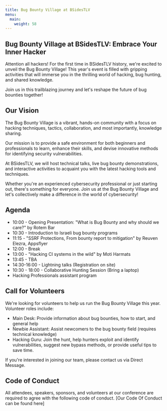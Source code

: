 ```yaml
---
title: Bug Bounty Village at BSidesTLV
menu:
  main:
    weight: 58
---
```


## Bug Bounty Village at BSidesTLV: Embrace Your Inner Hacker

Attention all hackers! For the first time in BSidesTLV history, we're excited to unveil the Bug Bounty Village! This year's event is filled with gripping activities that will immerse you in the thrilling world of hacking, bug hunting, and shared knowledge.

Join us in this trailblazing journey and let's reshape the future of bug bounties together!

## Our Vision

The Bug Bounty Village is a vibrant, hands-on community with a focus on hacking techniques, tactics, collaboration, and most importantly, knowledge sharing.

Our mission is to provide a safe environment for both beginners and professionals to learn, enhance their skills, and devise innovative methods for identifying security vulnerabilities.

At BSidesTLV, we will host technical talks, live bug bounty demonstrations, and interactive activities to acquaint you with the latest hacking tools and techniques.

Whether you're an experienced cybersecurity professional or just starting out, there's something for everyone. Join us at the Bug Bounty Village and let's collectively make a difference in the world of cybersecurity!

## Agenda

- 10:00 - Opening Presentation: "What is Bug Bounty and why should we care?" by Rotem Bar
- 10:30 - Introduction to Israeli bug bounty programs
- 11:15 - "SSRF Protections, From bounty report to mitigation" by Reuven Elezra, Appsflyer
- 12:00 - Break
- 13:00 - "Hacking CI systems in the wild" by Moti Harmats
- 13:45 - TBA
- 14:30-16:00 - Lightning talks (Registration on site)
- 10:30 - 18:00 - Collaborative Hunting Session (Bring a laptop)
- Hacking Professionals assistant program

## Call for Volunteers

We're looking for volunteers to help us run the Bug Bounty Village this year. Volunteer roles include:

- Main Desk: Provide information about bug bounties, how to start, and general help
- Newbie Assistant: Assist newcomers to the bug bounty field (requires technical knowledge)
- Hacking Guru: Join the hunt, help hunters exploit and identify vulnerabilities, suggest new bypass methods, or provide useful tips to save time.

If you're interested in joining our team, please contact us via Direct Message.

## Code of Conduct

All attendees, speakers, sponsors, and volunteers at our conference are required to agree with the following code of conduct. [Our Code Of Conduct can be found here]

